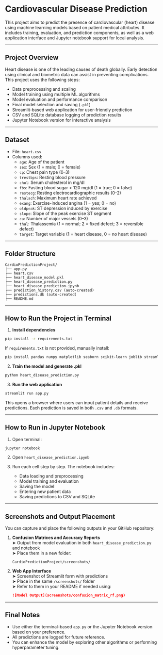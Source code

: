
# Cardiovascular Disease Prediction

This project aims to predict the presence of cardiovascular (heart) disease using machine learning models based on patient medical attributes. It includes training, evaluation, and prediction components, as well as a web application interface and Jupyter notebook support for local analysis.

---

## Project Overview

Heart disease is one of the leading causes of death globally. Early detection using clinical and biometric data can assist in preventing complications. This project uses the following steps:

- Data preprocessing and scaling
- Model training using multiple ML algorithms
- Model evaluation and performance comparison
- Final model selection and saving (`.pkl`)
- Streamlit-based web application for user-friendly prediction
- CSV and SQLite database logging of prediction results
- Jupyter Notebook version for interactive analysis

---

## Dataset

- File: `heart.csv`
- Columns used:
  - `age`: Age of the patient
  - `sex`: Sex (1 = male; 0 = female)
  - `cp`: Chest pain type (0–3)
  - `trestbps`: Resting blood pressure
  - `chol`: Serum cholesterol in mg/dl
  - `fbs`: Fasting blood sugar > 120 mg/dl (1 = true; 0 = false)
  - `restecg`: Resting electrocardiographic results (0–2)
  - `thalach`: Maximum heart rate achieved
  - `exang`: Exercise-induced angina (1 = yes; 0 = no)
  - `oldpeak`: ST depression induced by exercise
  - `slope`: Slope of the peak exercise ST segment
  - `ca`: Number of major vessels (0–3)
  - `thal`: Thalassemia (1 = normal; 2 = fixed defect; 3 = reversible defect)
  - `target`: Target variable (1 = heart disease, 0 = no heart disease)

---

## Folder Structure

```
CardioPredictionProject/
├── app.py
├── heart.csv
├── heart_disease_model.pkl
├── heart_disease_prediction.py
├── heart_disease_prediction.ipynb
├── prediction_history.csv (auto-created)
├── predictions.db (auto-created)
├── README.md
```

---

## How to Run the Project in Terminal

1. **Install dependencies**
```bash
pip install -r requirements.txt
```
If `requirements.txt` is not provided, manually install:
```bash
pip install pandas numpy matplotlib seaborn scikit-learn joblib streamlit
```

2. **Train the model and generate .pkl**
```bash
python heart_disease_prediction.py
```

3. **Run the web application**
```bash
streamlit run app.py
```

This opens a browser where users can input patient details and receive predictions. Each prediction is saved in both `.csv` and `.db` formats.

---

## How to Run in Jupyter Notebook

1. Open terminal:
```bash
jupyter notebook
```

2. Open `heart_disease_prediction.ipynb`

3. Run each cell step by step. The notebook includes:
   - Data loading and preprocessing
   - Model training and evaluation
   - Saving the model
   - Entering new patient data
   - Saving predictions to CSV and SQLite

---

## Screenshots and Output Placement

You can capture and place the following outputs in your GitHub repository:

1. **Confusion Matrices and Accuracy Reports**  
   ➤ Output from model evaluation in both `heart_disease_prediction.py` and notebook  
   ➤ Place them in a new folder:
   ```
   CardioPredictionProject/screenshots/
   ```

2. **Web App Interface**  
   ➤ Screenshot of Streamlit form with predictions  
   ➤ Place in the same `/screenshots/` folder  
   ➤ Refer to them in your README if needed using:
   ```markdown
   ![Model Output](screenshots/confusion_matrix_rf.png)
   ```

---

## Final Notes

- Use either the terminal-based `app.py` or the Jupyter Notebook version based on your preference.
- All predictions are logged for future reference.
- You can enhance the model by exploring other algorithms or performing hyperparameter tuning.

